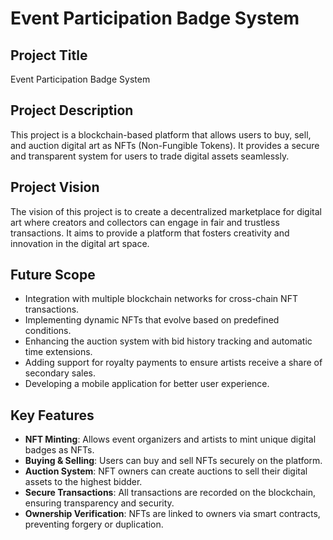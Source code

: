 # Event Participation Badge System

## Project Title
Event Participation Badge System

## Project Description
This project is a blockchain-based platform that allows users to buy, sell, and auction digital art as NFTs (Non-Fungible Tokens). It provides a secure and transparent system for users to trade digital assets seamlessly.

## Project Vision
The vision of this project is to create a decentralized marketplace for digital art where creators and collectors can engage in fair and trustless transactions. It aims to provide a platform that fosters creativity and innovation in the digital art space.

## Future Scope
- Integration with multiple blockchain networks for cross-chain NFT transactions.
- Implementing dynamic NFTs that evolve based on predefined conditions.
- Enhancing the auction system with bid history tracking and automatic time extensions.
- Adding support for royalty payments to ensure artists receive a share of secondary sales.
- Developing a mobile application for better user experience.

## Key Features
- **NFT Minting**: Allows event organizers and artists to mint unique digital badges as NFTs.
- **Buying & Selling**: Users can buy and sell NFTs securely on the platform.
- **Auction System**: NFT owners can create auctions to sell their digital assets to the highest bidder.
- **Secure Transactions**: All transactions are recorded on the blockchain, ensuring transparency and security.
- **Ownership Verification**: NFTs are linked to owners via smart contracts, preventing forgery or duplication.

